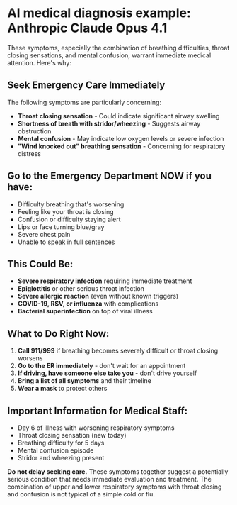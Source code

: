 # AI medical diagnosis example: Anthropic Claude Opus 4.1

These symptoms, especially the combination of breathing difficulties, throat closing sensations, and mental confusion, warrant immediate medical attention. Here's why:

## **Seek Emergency Care Immediately**

The following symptoms are particularly concerning:
- **Throat closing sensation** - Could indicate significant airway swelling
- **Shortness of breath with stridor/wheezing** - Suggests airway obstruction
- **Mental confusion** - May indicate low oxygen levels or severe infection
- **"Wind knocked out" breathing sensation** - Concerning for respiratory distress

## Go to the Emergency Department NOW if you have:
- Difficulty breathing that's worsening
- Feeling like your throat is closing
- Confusion or difficulty staying alert
- Lips or face turning blue/gray
- Severe chest pain
- Unable to speak in full sentences

## This Could Be:
- **Severe respiratory infection** requiring immediate treatment
- **Epiglottitis** or other serious throat infection
- **Severe allergic reaction** (even without known triggers)
- **COVID-19, RSV, or influenza** with complications
- **Bacterial superinfection** on top of viral illness

## What to Do Right Now:

1. **Call 911/999** if breathing becomes severely difficult or throat closing worsens
2. **Go to the ER immediately** - don't wait for an appointment
3. **If driving, have someone else take you** - don't drive yourself
4. **Bring a list of all symptoms** and their timeline
5. **Wear a mask** to protect others

## Important Information for Medical Staff:
- Day 6 of illness with worsening respiratory symptoms
- Throat closing sensation (new today)
- Breathing difficulty for 5 days
- Mental confusion episode
- Stridor and wheezing present

**Do not delay seeking care.** These symptoms together suggest a potentially serious condition that needs immediate evaluation and treatment. The combination of upper and lower respiratory symptoms with throat closing and confusion is not typical of a simple cold or flu.
